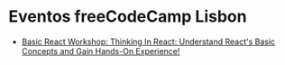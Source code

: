 # Eventos freeCodeCamp Lisbon

* [Basic React Workshop: Thinking In React: Understand React's Basic Concepts and Gain Hands-On Experience!](https://github.com/freeCodeCampLisbon/eventos/tree/master/basic-react)
